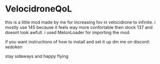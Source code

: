 # VelocidroneQoL

this is a little mod made by me for increasing fov in velocidrone to infinite. i mostly use 145 because it feels way more confortable then stock 137 and doesnt look awfull.
i used MelonLoader for importing the mod.

if you want instructions of how to install and set it up dm me on discord: xedoken

stay sideways and happy flying
